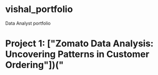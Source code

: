 # vishal_portfolio
Data Analyst portfolio
# Project 1: ["Zomato Data Analysis: Uncovering Patterns in Customer Ordering"])("


